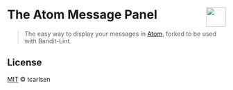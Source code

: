 # The Atom Message Panel <a href="http://packagequality.com/#?package=atom-message-panel" target="_blank"><img src="http://npm.packagequality.com/badge/atom-message-panel.png" align="right" height="45px"></a>


> The easy way to display your messages in [Atom](http://atom.io), forked to be used with Bandit-Lint.

## License

[MIT](LICENSE.md) © tcarlsen
